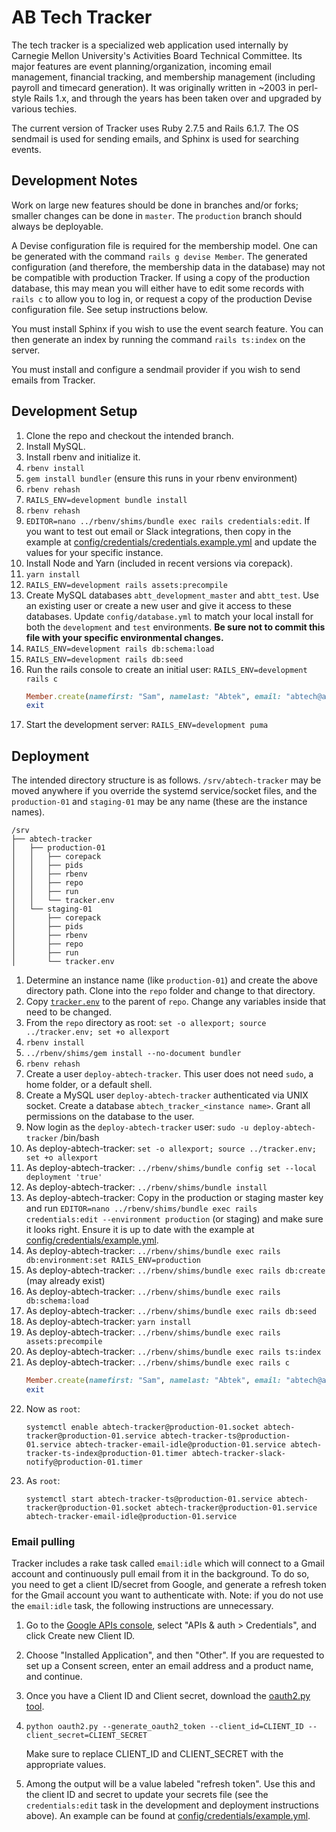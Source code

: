 # AB Tech Tracker

The tech tracker is a specialized web application used internally by Carnegie Mellon University's Activities Board Technical Committee. Its major features are event planning/organization, incoming email management, financial tracking, and membership management (including payroll and timecard generation). It was originally written in ~2003 in perl-style Rails 1.x, and through the years has been taken over and upgraded by various techies.

The current version of Tracker uses Ruby 2.7.5 and Rails 6.1.7. The OS sendmail is used for sending emails, and Sphinx is used for searching events.

## Development Notes

Work on large new features should be done in branches and/or forks; smaller changes can be done in `master`. The `production` branch should always be deployable.

A Devise configuration file is required for the membership model. One can be generated with the command `rails g devise Member`. The generated configuration (and therefore, the membership data in the database) may not be compatible with production Tracker. If using a copy of the production database, this may mean you will either have to edit some records with `rails c` to allow you to log in, or request a copy of the production Devise configuration file. See setup instructions below.

You must install Sphinx if you wish to use the event search feature. You can then generate an index by running the command `rails ts:index` on the server.

You must install and configure a sendmail provider if you wish to send emails from Tracker.

## Development Setup

1. Clone the repo and checkout the intended branch.
2. Install MySQL.
3. Install rbenv and initialize it.
4. `rbenv install`
5. `gem install bundler` (ensure this runs in your rbenv environment)
6. `rbenv rehash`
7. `RAILS_ENV=development bundle install`
8. `rbenv rehash`
9. `EDITOR=nano ../rbenv/shims/bundle exec rails credentials:edit`. If you want to test out email or Slack integrations, then copy in the example at [config/credentials/credentials.example.yml](./config/credentials/credentials.example.yml) and update the values for your specific instance.
10. Install Node and Yarn (included in recent versions via corepack).
11. `yarn install`
12. `RAILS_ENV=development rails assets:precompile`
13. Create MySQL databases `abtt_development_master` and `abtt_test`. Use an existing user or create a new user and give it access to these databases. Update `config/database.yml` to match your local install for both the `development` and `test` environments. **Be sure not to commit this file with your specific environmental changes.**
14. `RAILS_ENV=development rails db:schema:load`
15. `RAILS_ENV=development rails db:seed`
16. Run the rails console to create an initial user: `RAILS_ENV=development rails c`
    ```ruby
    Member.create(namefirst: "Sam", namelast: "Abtek", email: "abtech@andrew.cmu.edu", phone: "5555555555", password: "password", password_confirmation: "password", payrate: 0.0, tracker_dev: true)
    exit
    ```
17. Start the development server: `RAILS_ENV=development puma`

## Deployment

The intended directory structure is as follows. `/srv/abtech-tracker` may be moved anywhere if you override the systemd service/socket files, and the `production-01` and `staging-01` may be any name (these are the instance names).
```
/srv
├── abtech-tracker
│   ├── production-01
│   │   ├── corepack
│   │   ├── pids
│   │   ├── rbenv
│   │   ├── repo
│   │   ├── run
│   │   └── tracker.env
│   └── staging-01
│       ├── corepack
│       ├── pids
│       ├── rbenv
│       ├── repo
│       ├── run
│       └── tracker.env
```

1. Determine an instance name (like `production-01`) and create the above directory path. Clone into the `repo` folder and change to that directory.
2. Copy [`tracker.env`](./deploy/tracker.env) to the parent of `repo`. Change any variables inside that need to be changed.
3. From the `repo` directory as root: `set -o allexport; source ../tracker.env; set +o allexport`
4. `rbenv install`
5. `../rbenv/shims/gem install --no-document bundler`
6. `rbenv rehash`
7. Create a user `deploy-abtech-tracker`. This user does not need `sudo`, a home folder, or a default shell.
8. Create a MySQL user `deploy-abtech-tracker` authenticated via UNIX socket. Create a database `abtech_tracker_<instance name>`. Grant all permissions on the database to the user.
9. Now login as the `deploy-abtech-tracker` user: `sudo -u deploy-abtech-tracker` /bin/bash
10. As deploy-abtech-tracker: `set -o allexport; source ../tracker.env; set +o allexport`
11. As deploy-abtech-tracker: `../rbenv/shims/bundle config set --local deployment 'true'`
12. As deploy-abtech-tracker: `../rbenv/shims/bundle install`
13. As deploy-abtech-tracker: Copy in the production or staging master key and run `EDITOR=nano ../rbenv/shims/bundle exec rails credentials:edit --environment production` (or staging) and make sure it looks right. Ensure it is up to date with the example at [config/credentials/example.yml](./config/credentials/example.yml).
14. As deploy-abtech-tracker: `../rbenv/shims/bundle exec rails db:environment:set RAILS_ENV=production`
15. As deploy-abtech-tracker: `../rbenv/shims/bundle exec rails db:create` (may already exist)
16. As deploy-abtech-tracker: `../rbenv/shims/bundle exec rails db:schema:load`
17. As deploy-abtech-tracker: `../rbenv/shims/bundle exec rails db:seed`
18. As deploy-abtech-tracker: `yarn install`
19. As deploy-abtech-tracker: `../rbenv/shims/bundle exec rails assets:precompile`
20. As deploy-abtech-tracker: `../rbenv/shims/bundle exec rails ts:index`
21. As deploy-abtech-tracker: `../rbenv/shims/bundle exec rails c`
    ```ruby
    Member.create(namefirst: "Sam", namelast: "Abtek", email: "abtech@andrew.cmu.edu", phone: "5555555555", password: "password", password_confirmation: "password", payrate: 0.0, tracker_dev: true)
    exit
    ```
22. Now as `root`:
    ```
    systemctl enable abtech-tracker@production-01.socket abtech-tracker@production-01.service abtech-tracker-ts@production-01.service abtech-tracker-email-idle@production-01.service abtech-tracker-ts-index@production-01.timer abtech-tracker-slack-notify@production-01.timer
    ```
23. As `root`:
    ```
    systemctl start abtech-tracker-ts@production-01.service abtech-tracker@production-01.socket abtech-tracker@production-01.service abtech-tracker-email-idle@production-01.service
    ```

### Email pulling

Tracker includes a rake task called `email:idle` which will connect to a Gmail account and continuously pull email from it in the background. To do so, you need to get a client ID/secret from Google, and generate a refresh token for the Gmail account you want to authenticate with. Note: if you do not use the `email:idle` task, the following instructions are unnecessary.

1. Go to the [Google APIs console](https://code.google.com/apis/console/), select "APIs & auth > Credentials", and click Create new Client ID.
2. Choose "Installed Application", and then "Other". If you are requested to set up a Consent screen, enter an email address and a product name, and continue.
3. Once you have a Client ID and Client secret, download the [oauth2.py tool](https://github.com/google/gmail-oauth2-tools/wiki/OAuth2DotPyRunThrough).
4. `python oauth2.py --generate_oauth2_token --client_id=CLIENT_ID --client_secret=CLIENT_SECRET`
   
   Make sure to replace CLIENT_ID and CLIENT\_SECRET with the appropriate values.
5. Among the output will be a value labeled "refresh token". Use this and the client ID and secret to update your secrets file (see the `credentials:edit` task in the development and deployment instructions above). An example can be found at [config/credentials/example.yml](./config/credentials/example.yml).

